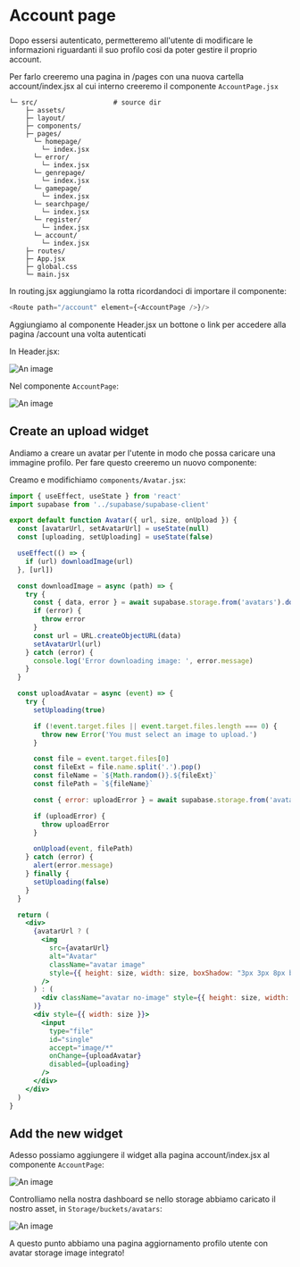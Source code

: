 # Account page

Dopo essersi autenticato, permetteremo all'utente di modificare le informazioni riguardanti il suo profilo cosi da poter gestire il proprio account.

Per farlo creeremo una pagina in /pages con una nuova cartella account/index.jsx al cui interno creeremo il componente ```AccountPage.jsx```

```.
└─ src/                   # source dir
    ├─ assets/
    ├─ layout/
    ├─ components/
    ├─ pages/
      └─ homepage/
        └─ index.jsx
      └─ error/
        └─ index.jsx
      └─ genrepage/
        └─ index.jsx
      └─ gamepage/
        └─ index.jsx
      └─ searchpage/
        └─ index.jsx
      └─ register/
        └─ index.jsx
      └─ account/
        └─ index.jsx
    ├─ routes/
    ├─ App.jsx
    ├─ global.css
    └─ main.jsx
```

In routing.jsx aggiungiamo la rotta ricordandoci di importare il componente:

```js
<Route path="/account" element={<AccountPage />}/>
```

Aggiungiamo al componente Header.jsx un bottone o link per accedere alla pagina /account una volta autenticati

In Header.jsx:

![An image](../../assets/code-header-account-link.png)

Nel componente ```AccountPage```:

![An image](../../assets/code-profile-form-update.png)

## Create an upload widget

Andiamo a creare un avatar per l'utente in modo che possa caricare una immagine profilo. Per fare questo creeremo un nuovo componente:

Creamo e modifichiamo ```components/Avatar.jsx```:

```jsx
import { useEffect, useState } from 'react'
import supabase from '../supabase/supabase-client'

export default function Avatar({ url, size, onUpload }) {
  const [avatarUrl, setAvatarUrl] = useState(null)
  const [uploading, setUploading] = useState(false)

  useEffect(() => {
    if (url) downloadImage(url)
  }, [url])

  const downloadImage = async (path) => {
    try {
      const { data, error } = await supabase.storage.from('avatars').download(path)
      if (error) {
        throw error
      }
      const url = URL.createObjectURL(data)
      setAvatarUrl(url)
    } catch (error) {
      console.log('Error downloading image: ', error.message)
    }
  }

  const uploadAvatar = async (event) => {
    try {
      setUploading(true)

      if (!event.target.files || event.target.files.length === 0) {
        throw new Error('You must select an image to upload.')
      }

      const file = event.target.files[0]
      const fileExt = file.name.split('.').pop()
      const fileName = `${Math.random()}.${fileExt}`
      const filePath = `${fileName}`

      const { error: uploadError } = await supabase.storage.from('avatars').upload(filePath, file)

      if (uploadError) {
        throw uploadError
      }

      onUpload(event, filePath)
    } catch (error) {
      alert(error.message)
    } finally {
      setUploading(false)
    }
  }

  return (
    <div>
      {avatarUrl ? (
        <img
          src={avatarUrl}
          alt="Avatar"
          className="avatar image"
          style={{ height: size, width: size, boxShadow: "3px 3px 8px black" }}
        />
      ) : (
        <div className="avatar no-image" style={{ height: size, width: size }} />
      )}
      <div style={{ width: size }}>
        <input
          type="file"
          id="single"
          accept="image/*"
          onChange={uploadAvatar}
          disabled={uploading}
        />
      </div>
    </div>
  )
}
```

## Add the new widget

Adesso possiamo aggiungere il widget alla pagina account/index.jsx al componente ```AccountPage```:

![An image](../../assets/code-widget-avatar.png)

Controlliamo nella nostra dashboard se nello storage abbiamo caricato il nostro asset, in ```Storage/buckets/avatars```:

![An image](../../assets/bucket-avatar.png)

A questo punto abbiamo una pagina aggiornamento profilo utente con avatar storage image integrato!

